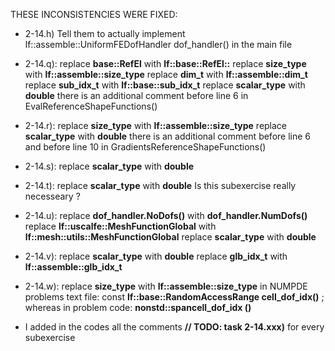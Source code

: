 
THESE INCONSISTENCIES WERE FIXED:

- 2-14.h)  Tell them to actually implement lf::assemble::UniformFEDofHandler dof_handler() in the main file

- 2-14.q): replace **base::RefEl** with **lf::base::RefEl::**
		   replace **size_type** with **lf::assemble::size_type**
		   replace **dim_t** with **lf::assemble::dim_t**
		   replace **sub_idx_t** with **lf::base::sub_idx_t**
		   replace **scalar_type** with **double**
		   there is an additional comment before line 6 in EvalReferenceShapeFunctions()

- 2-14.r): replace **size_type** with **lf::assemble::size_type**
		   replace **scalar_type** with **double**
		   there is an additional comment before line 6 and before line 10 in GradientsReferenceShapeFunctions()

- 2-14.s): replace **scalar_type** with **double**

- 2-14.t): replace **scalar_type** with **double**
		   Is this subexercise really necesseary ?

- 2-14.u): replace **dof_handler.NoDofs()** with **dof_handler.NumDofs()**
		   replace **lf::uscalfe::MeshFunctionGlobal** with **lf::mesh::utils::MeshFunctionGlobal**
           replace **scalar_type** with **double**

- 2-14.v): replace **scalar_type** with **double**
		   replace **glb_idx_t** with **lf::assemble::glb_idx_t**

- 2-14.w): replace **size_type** with **lf::assemble::size_type**
		   in NUMPDE problems text file: const **lf::base::RandomAccessRange<const gdof_idx_t> cell_dof_idx()** ; whereas in problem code: **nonstd::span<const lf::assemble::gdof_idx_t>cell_dof_idx ()**

- I added in the codes all the comments **// TODO: task 2-14.xxx)** for every subexercise
